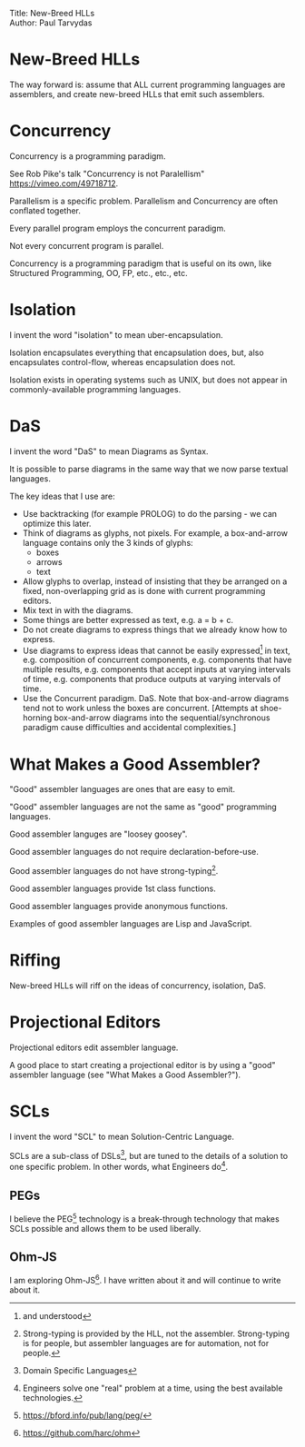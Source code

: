 Title: New-Breed HLLs  
Author: Paul Tarvydas

# New-Breed HLLs #

The way forward is: assume that ALL current programming languages are assemblers, and create new-breed HLLs that emit such assemblers.  


# Concurrency #

Concurrency is a programming paradigm.

See Rob Pike's talk "Concurrency is not Paralellism" https://vimeo.com/49718712.

Parallelism is a specific problem.  Parallelism and Concurrency are often conflated together.

Every parallel program employs the concurrent paradigm.

Not every concurrent program is parallel.

Concurrency is a programming paradigm that is useful on its own, like Structured Programming, OO, FP, etc., etc., etc.


# Isolation #

I invent the word "isolation" to mean uber-encapsulation.

Isolation encapsulates everything that encapsulation does, but, also encapsulates control-flow, whereas encapsulation does not.

Isolation exists in operating systems such as UNIX, but does not appear in commonly-available programming languages.

# DaS #

I invent the word "DaS" to mean Diagrams as Syntax.

It is possible to parse diagrams in the same way that we now parse textual languages. 

The key ideas that I use are:

* Use backtracking (for example PROLOG) to do the parsing - we can optimize this later.
* Think of diagrams as glyphs, not pixels.  For example, a box-and-arrow language contains only the 3 kinds of glyphs:
    * boxes
    * arrows
    * text
* Allow glyphs to overlap, instead of insisting that they be arranged on a fixed, non-overlapping grid as is done with current programming editors.
* Mix text in with the diagrams.  
* Some things are better expressed as text, e.g. a = b + c. 
* Do not create diagrams to express things that we already know how to express.  
* Use diagrams to express ideas that cannot be easily expressed[^fn1] in text, e.g. composition of concurrent components, e.g. components that have multiple results,  e.g. components that accept inputs at varying intervals of time, e.g. components that produce outputs at varying intervals of time.
* Use the Concurrent paradigm.  DaS.  Note that box-and-arrow diagrams tend not to work unless the boxes are concurrent.  [Attempts at shoe-horning box-and-arrow diagrams into the sequential/synchronous paradigm cause difficulties and accidental complexities.]

# What Makes a Good Assembler? #

 "Good" assembler languages are ones that are easy to emit.

"Good" assembler languages are not the same as "good" programming languages.

Good assembler languges are "loosey goosey".

Good assembler languages do not require declaration-before-use.

Good assembler languages do not have strong-typing[^fn2].

Good assembler languages provide 1st class functions.

Good assembler languages provide anonymous functions.

Examples of good assembler languages are Lisp and JavaScript.

# Riffing #

New-breed HLLs will riff on the ideas of concurrency, isolation, DaS.


# Projectional Editors #

Projectional editors edit assembler language.

A good place to start creating a projectional editor is by using a "good" assembler language (see "What Makes a Good Assembler?").


# SCLs #

I invent the word "SCL" to mean Solution-Centric Language.

SCLs are a sub-class of DSLs[^fn3], but are tuned to the details of a solution to one specific problem.  In other words, what Engineers do[^fn4].




## PEGs ##

I believe the PEG[^fn5] technology is a break-through technology that makes SCLs possible and allows them to be used liberally.


## Ohm-JS ##

I am exploring Ohm-JS[^fn6].  I have written about it and will continue to write about it.

[^fn1]: and understood

[^fn2]: Strong-typing is provided by the HLL, not the assembler.  Strong-typing is for people, but assembler languages are for automation, not for people.

[^fn3]: Domain Specific Languages

[^fn4]: Engineers solve one "real" problem at a time, using the best available technologies.

[^fn5]: https://bford.info/pub/lang/peg/

[^fn6]: https://github.com/harc/ohm